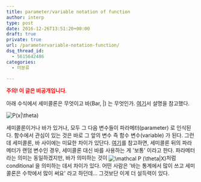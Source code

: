 ```yaml
---
title: parameter/variable notation of function
author: interp
type: post
date: 2016-12-26T13:51:20+00:00
draft: true
private: true
url: /parametervariable-notation-function/
dsq_thread_id:
  - 5615642486
categories:
  - 미분류

---
```

<span style="color: #ff0000;"><strong>주의! 이 글은 비공개입니다</strong></span>.

아래 수식에서 세미콜론은 무엇이고 바(Bar, |) 는 무엇인가. [여기][1]서 설명을 참고했다.


<img src="//s0.wp.com/latex.php?latex=P%28x%7C%5Ctheta%29&#038;bg=ffffff&#038;fg=000&#038;s=0" alt="P(x|&#92;theta)" title="P(x|&#92;theta)" class="latex" /> 

세미콜론이거나 바가 있거나, 모두 그 다음 변수들이 파라메터(parameter) 로 인식된다. 함수에서 관심이 있는 것은 바로 그 앞의 변수 즉 함수 변수(variable) 가 된다. 그런데 세미콜론, 바 사이에는 미묘한 차이가 있단다. [여기][2]를 참고하면, 세미콜론 뒤의 파라메터가 랜덤 변수인 경우, 세미콜론 대신 바를 사용하는 게 '보통' 이라고 한다. 파라메터라는 의미는 동일하겠지만, 바가 의미하는 것이  <img class="mathtex-equation-editor" src="http://chart.apis.google.com/chart?cht=tx&chl=%5Cmathcal%20P%20(%5Ctheta%7CX)" alt="\mathcal P (\theta|X)" align="absmiddle" />처럼 conditional 을 의미하는 데서 차이가 있다. 어떤 사람은 '바는 통계에서 많이 쓰고 세미콜론은 수학에서 많이 써요' 라고 하던데&#8230; 그것보단 이게 더 설득력이 있다.

 [1]: http://math.stackexchange.com/questions/322366/ideas-for-denoting-parameters-of-a-function-as-opposed-to-variables-in-the-lis
 [2]: http://stats.stackexchange.com/questions/68150/probability-notation-question